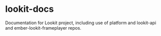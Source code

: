 # lookit-docs
Documentation for Lookit project, including use of platform and lookit-api and ember-lookit-frameplayer repos. 
